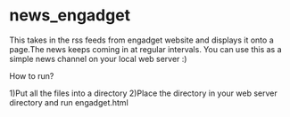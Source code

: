 news_engadget
=============

This takes in the rss feeds from engadget website and displays it onto a page.The news keeps coming in at regular intervals.
You can use this as a simple news channel on your local web server :)

How to run?

1)Put all the files into a directory
2)Place the directory in your web server directory and run engadget.html
